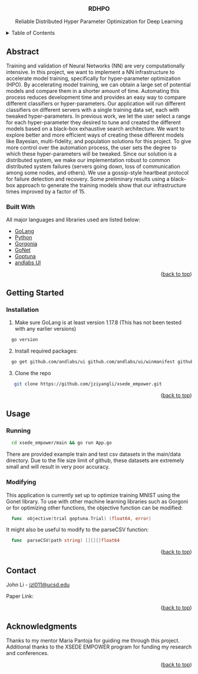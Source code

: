 
  
<div id="top"></div>
<!--
*** Thanks for checking out the Best-README-Template. If you have a suggestion
*** that would make this better, please fork the repo and create a pull request
*** or simply open an issue with the tag "enhancement".
*** Don't forget to give the project a star!
*** Thanks again! Now go create something AMAZING! :D
-->



<!-- PROJECT LOGO -->
<br />
<div align="center">

  <h3 align="center">RDHPO</h3>

  <p align="center">
    Reliable Distributed Hyper Parameter Optimization for Deep Learning
    <br />
</div>



<!-- TABLE OF CONTENTS -->
<details>
  <summary>Table of Contents</summary>
  <ol>
    <li>
      <a href="#abstract">Abstract</a>
      <ul>
        <li><a href="#built-with">Built With</a></li>
      </ul>
    </li>
    <li>
      <a href="#getting-started">Getting Started</a>
      <ul>
        <li><a href="#installation">Installation</a></li>
      </ul>
    </li>
    <li><a href="#usage">Usage</a></li>
    <li><a href="#contact">Contact</a></li>
    <li><a href="#acknowledgments">Acknowledgments</a></li>
  </ol>
</details>



<!-- ABOUT THE PROJECT -->
## Abstract
Training and validation of Neural Networks (NN) are very computationally intensive. In this project, we want to implement a NN infrastructure to accelerate model training, specifically for hyper-parameter optimization (HPO). By accelerating model training, we can obtain a large set of potential models and compare them in a shorter amount of time. Automating this process reduces development time and provides an easy way to compare different classifiers or hyper-parameters. Our application will run different classifiers on different servers with a single training data set, each with tweaked hyper-parameters. In previous work, we let the user select a range for each hyper-parameter they desired to tune and created the different models based on a black-box exhaustive search architecture. We want to explore better and more efficient ways of creating these different models like Bayesian, multi-fidelity, and population solutions for this project. To give more control over the automation process, the user sets the degree to which these hyper-parameters will be tweaked. Since our solution is a distributed system, we make our implementation robust to common distributed system failures (servers going down, loss of communication among some nodes, and others). We use a gossip-style heartbeat protocol for failure detection and recovery. Some preliminary results using a black-box approach to generate the training models show that our infrastructure times improved by a factor of 15.



### Built With

All major languages and libraries used are listed below:

* [GoLang](https://go.dev/)
* [Python](https://www.python.org/)
* [Gorgonia](https://gorgonia.org/)
* [GoNet](https://github.com/dathoangnd/gonet)
* [Goptuna](https://github.com/c-bata/goptuna)
* [andlabs UI](https://github.com/andlabs/ui)

<p align="right">(<a href="#top">back to top</a>)</p>



<!-- GETTING STARTED -->
## Getting Started

### Installation
1. Make sure GoLang is at least version 1.17.8 (This has not been tested with any earlier versions)
```sh
  go version
  ```
2. Install required packages:
```sh
  go get github.com/andlabs/ui github.com/andlabs/ui/winmanifest github.com/c-bata/goptuna github.com/c-bata/goptuna/successivehalving github.com/c-bata/goptuna/tpe golang.org/x/sync/errgroup github.com/dathoangnd/gonet
  ```
3. Clone the repo
```sh
   git clone https://github.com/jziyangli/xsede_empower.git
   ```
<p align="right">(<a href="#top">back to top</a>)</p>



<!-- USAGE EXAMPLES -->
## Usage

### Running
```sh
  cd xsede_empower/main && go run App.go
  ```
There are provided example train and test csv datasets in the main/data directory. Due to the file size limit of github, these datasets are extremely small and will result in very poor accuracy.
### Modifying
This application is currently set up to optimize training MNIST using the Gonet library.
To use with other machine learning libraries such as Gorgoni or for optimizing other functions, the objective function can be modified:
```go
  func  objective(trial goptuna.Trial) (float64, error)
  ```
It might also be useful to modify to the parseCSV function:
```go
  func  parseCSV(path string) [][][]float64
  ```
  
<p align="right">(<a href="#top">back to top</a>)</p>

<!-- CONTACT -->
## Contact

John Li - jzl011@ucsd.edu

Paper Link: 

<p align="right">(<a href="#top">back to top</a>)</p>



<!-- ACKNOWLEDGMENTS -->
## Acknowledgments

Thanks to my mentor Maria Pantoja for guiding me through this project.
Additional thanks to the XSEDE EMPOWER program for funding my research and conferences.

<p align="right">(<a href="#top">back to top</a>)</p>



<!-- MARKDOWN LINKS & IMAGES -->
<!-- https://www.markdownguide.org/basic-syntax/#reference-style-links -->
[contributors-shield]: https://img.shields.io/github/contributors/othneildrew/Best-README-Template.svg?style=for-the-badge
[contributors-url]: https://github.com/othneildrew/Best-README-Template/graphs/contributors
[forks-shield]: https://img.shields.io/github/forks/othneildrew/Best-README-Template.svg?style=for-the-badge
[forks-url]: https://github.com/othneildrew/Best-README-Template/network/members
[stars-shield]: https://img.shields.io/github/stars/othneildrew/Best-README-Template.svg?style=for-the-badge
[stars-url]: https://github.com/othneildrew/Best-README-Template/stargazers
[issues-shield]: https://img.shields.io/github/issues/othneildrew/Best-README-Template.svg?style=for-the-badge
[issues-url]: https://github.com/othneildrew/Best-README-Template/issues
[license-shield]: https://img.shields.io/github/license/othneildrew/Best-README-Template.svg?style=for-the-badge
[license-url]: https://github.com/othneildrew/Best-README-Template/blob/master/LICENSE.txt
[linkedin-shield]: https://img.shields.io/badge/-LinkedIn-black.svg?style=for-the-badge&logo=linkedin&colorB=555
[linkedin-url]: https://linkedin.com/in/othneildrew
[product-screenshot]: images/screenshot.png
